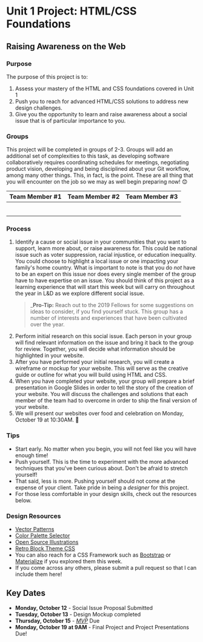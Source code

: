 # Unit 1 Project: HTML/CSS Foundations
## Raising Awareness on the Web

### Purpose
The purpose of this project is to:
1. Assess your mastery of the HTML and CSS foundations covered in Unit 1
2. Push you to reach for advanced HTML/CSS solutions to address new design challenges.
3. Give you the opportunity to learn and raise awareness about a social issue that is of particular importance to you. 

### Groups
This project will be completed in groups of 2-3. Groups will add an additional set of complexities to this task, as developing software collaboratively requires coordinating schedules for meetings, negotiating product vision, developing and being disciplined about your Git workflow, among many other things. This, in fact, is the point. These are all thing that you will encounter on the job so we may as well begin preparing now! 😊

|Team Member #1 | Team Member #2 | Team Member #3|
|---|---|---|
| | | |
| | | |
| | | |
| | | |
| | | |
| | | |

### Process
1. Identify a cause or social issue in your communities that you want to support, learn more about, or raise awareness for. This could be national issue such as voter suppression, racial injustice, or education inequality. You could choose to highlight a local issue or one impacting your family's home country. What is important to note is that you do _not_ have to be an expert on this issue nor does every single member of the group have to have expertise on an issue. You should think of this project as a learning experience that will start this week but will carry on throughout the year in L&D as we explore different social issue.
   > _**Pro-Tip:** Reach out to the 2019 Fellows for some suggestions on ideas to consider, if you find yourself stuck. This group has a number of interests and experiences that have been cultivated over the year.
2. Perform initial research on this social issue. Each person in your group will find relevant information on the issue and bring it back to the group for review. Together, you will decide what information should be highlighted in your website.
3. After you have performed your initial research, you will create a wireframe or mockup for your website. This will serve as the creative guide or outline for what you will build using HTML and CSS.
4. When you have completed your website, your group will prepare a brief presentation in Google Slides in order to tell the story of the creation of your website. You will discuss the challenges and solutions that each member of the team had to overcome in order to ship the final version of your website.
5. We will present our websites over food and celebration on Monday, October 19 at 10:30AM. 🎉


### Tips
* Start early. No matter when you begin, you will not feel like you will have enough time!
* Push yourself. This is the time to experiment with the more advanced techniques that you've been curious about. Don't be afraid to stretch yourself!
* That said, less is more. Pushing yourself should not come at the expense of your client. Take pride in being a _designer_ for this project.
* For those less comfortable in your design skills, check out the resources below. 

### Design Resources
* [Vector Patterns](https://lstore.graphics/paaatterns/)
* [Color Palette Selector](Coolors.co)
* [Open Source Illustrations](https://undraw.co/)
* [Retro Block Theme CSS](https://thesephist.github.io/blocks.css/)
* You can also reach for a CSS Framework such as [Bootstrap](https://getbootstrap.com/docs/4.3/getting-started/introduction/) or [Materialize](https://materializecss.com/) if you explored them this week.
* If you come across any others, please submit a pull request so that I can include them here!

## Key Dates
* **Monday, October 12** - Social Issue Proposal Submitted 
* **Tuesday, October 13** - Design Mockup completed
* **Thursday, October 15** - [_MVP_](https://www.freecodecamp.org/news/what-the-hell-does-minimum-viable-product-actually-mean-anyway-7d8f6a110f38/) Due
* **Monday, October 19 at 9AM** - Final Project and Project Presentations Due!